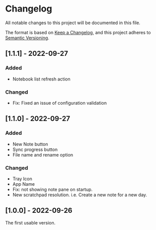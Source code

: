 # Changelog
All notable changes to this project will be documented in this file.

The format is based on [Keep a Changelog](https://keepachangelog.com/en/1.0.0/),
and this project adheres to [Semantic Versioning](https://semver.org/spec/v2.0.0.html).

## [1.1.1] - 2022-09-27
### Added
- Notebook list refresh action
### Changed
- Fix: Fixed an issue of configuration validation

## [1.1.0] - 2022-09-27
### Added
- New Note button
- Sync progress button
- File name and rename option

### Changed
- Tray Icon
- App Name
- Fix: not showing note pane on startup.
- New scratchpad resolution. i.e. Create a new note for a new day.

## [1.0.0] - 2022-09-26
The first usable version.